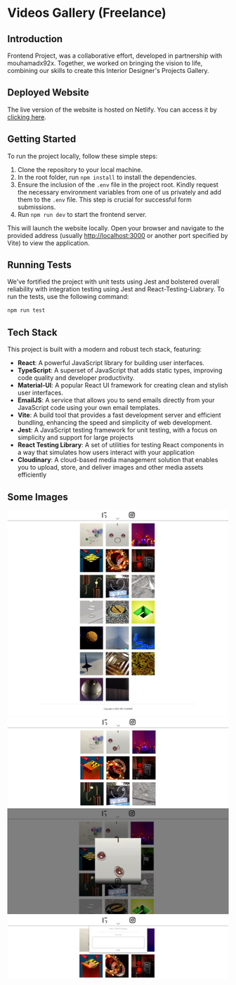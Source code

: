 # Videos Gallery (Freelance)

## Introduction

Frontend Project, was a collaborative effort, developed in partnership with mouhamadx92x. Together, we worked on bringing the vision to life, combining our skills to create this Interior Designer's Projects Gallery.

## Deployed Website

The live version of the website is hosted on Netlify. You can access it by [clicking here](https://videos-gallery.netlify.app/).

## Getting Started

To run the project locally, follow these simple steps:

1. Clone the repository to your local machine.
2. In the root folder, run `npm install` to install the dependencies.
3. Ensure the inclusion of the `.env` file in the project root. Kindly request the necessary environment variables from one of us privately and add them to the `.env` file. This step is crucial for successful form submissions.
4. Run `npm run dev` to start the frontend server.

This will launch the website locally. Open your browser and navigate to the provided address (usually [http://localhost:3000](http://localhost:3000) or another port specified by Vite) to view the application.

## Running Tests

We've fortified the project with unit tests using Jest and bolstered overall reliability with integration testing using Jest and React-Testing-Liabrary. To run the tests, use the following command:

```bash
npm run test
```

## Tech Stack

This project is built with a modern and robust tech stack, featuring:

-   **React**: A powerful JavaScript library for building user interfaces.
-   **TypeScript**: A superset of JavaScript that adds static types, improving code quality and developer productivity.
-   **Material-UI**: A popular React UI framework for creating clean and stylish user interfaces.
-   **EmailJS**: A service that allows you to send emails directly from your JavaScript code using your own email templates.
-   **Vite**: A build tool that provides a fast development server and efficient bundling, enhancing the speed and simplicity of web development.
-   **Jest**: A JavaScript testing framework for unit testing, with a focus on simplicity and support for large projects
-   **React Testing Library**: A set of utilities for testing React components in a way that simulates how users interact with your application
-   **Cloudinary**: A cloud-based media management solution that enables you to upload, store, and deliver images and other media assets efficiently

## Some Images

![Home page full height](./public/Home%20page%20full%20height.png)
![Home page](./public/Home%20page.png)
![Single video](./public/Single%20video.png)
![Contact us form](./public//Contact%20us%20form.png)
